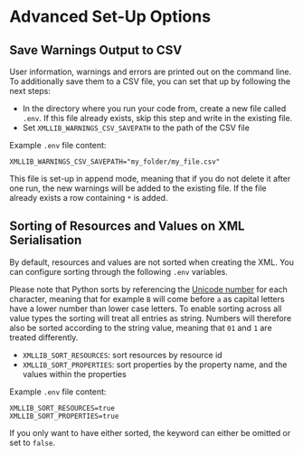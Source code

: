 # Advanced Set-Up Options

## Save Warnings Output to CSV

User information, warnings and errors are printed out on the command line.
To additionally save them to a CSV file, you can set that up by following the next steps:

- In the directory where you run your code from, create a new file called `.env`. 
  If this file already exists, skip this step and write in the existing file.
- Set `XMLLIB_WARNINGS_CSV_SAVEPATH` to the path of the CSV file

Example `.env` file content:

  ```env
  XMLLIB_WARNINGS_CSV_SAVEPATH="my_folder/my_file.csv"
  ```

This file is set-up in append mode, meaning that if you do not delete it after one run, 
the new warnings will be added to the existing file. If the file already exists a row containing `*` is added. 


## Sorting of Resources and Values on XML Serialisation

By default, resources and values are not sorted when creating the XML.
You can configure sorting through the following `.env` variables.

Please note that Python sorts by referencing the [Unicode number](https://www.unicode.org/charts/) for each character,
meaning that for example `B` will come before `a` as capital letters have a lower number than lower case letters.
To enable sorting across all value types the sorting will treat all entries as string.
Numbers will therefore also be sorted according to the string value,
meaning that `01` and `1` are treated differently.

- `XMLLIB_SORT_RESOURCES`: sort resources by resource id
- `XMLLIB_SORT_PROPERTIES`: sort properties by the property name, and the values within the properties

Example `.env` file content:

  ```env
  XMLLIB_SORT_RESOURCES=true
  XMLLIB_SORT_PROPERTIES=true
  ```

If you only want to have either sorted, the keyword can either be omitted or set to `false`.
